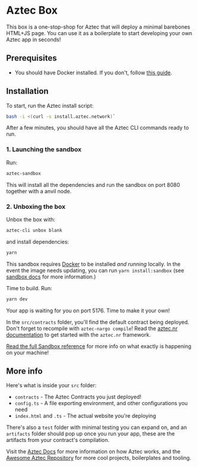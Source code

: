 # Aztec Box

This box is a one-stop-shop for Aztec that will deploy a minimal barebones HTML+JS page. You can use it as a boilerplate to start developing your own Aztec app in seconds!

## Prerequisites

- You should have Docker installed. If you don't, follow [this guide](https://docs.aztec.network/dev_docs/getting_started/quickstart#install-docker).

## Installation

To start, run the Aztec install script:

```bash
bash -i <(curl -s install.aztec.network)`
```

After a few minutes, you should have all the Aztec CLI commands ready to run.

### 1. Launching the sandbox

Run:

```bash
aztec-sandbox
```

This will install all the dependencies and run the sandbox on port 8080 together with a anvil node.

### 2. Unboxing the box

Unbox the box with:

```bash
aztec-cli unbox blank
```

and install dependencies:

```bash
yarn
```

This sandbox requires [Docker](https://www.docker.com/) to be installed _and running_ locally. In the event the image needs updating, you can run `yarn install:sandbox` (see [sandbox docs](https://docs.aztec.network/developers/cli/main) for more information.)

Time to build. Run:

```bash
yarn dev
```

Your app is waiting for you on port 5176. Time to make it your own!

In the `src/contracts` folder, you'll find the default contract being deployed. Don't forget to recompile with `aztec-nargo compile`! Read the [aztec.nr documentation](https://docs.aztec.network/dev_docs/contracts/main) to get started with the `aztec.nr` framework.

[Read the full Sandbox reference](https://docs.aztec.network/dev_docs/cli/sandbox-reference) for more info on what exactly is happening on your machine!

## More info

Here's what is inside your `src` folder:

- `contracts` - The Aztec Contracts you just deployed!
- `config.ts` - A file exporting environment, and other configurations you need
- `index.html` and `.ts` - The actual website you're deploying

There's also a `test` folder with minimal testing you can expand on, and an `artifacts` folder should pop up once you run your app, these are the artifacts from your contract's compilation.

Visit the [Aztec Docs](https://docs.aztec.network) for more information on how Aztec works, and the [Awesome Aztec Repository](https://github.com/AztecProtocol/awesome-aztec) for more cool projects, boilerplates and tooling.
